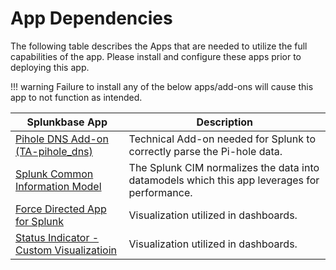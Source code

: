 # App Dependencies

The following table describes the Apps that are needed to utilize the full capabilities of the app. Please install and configure these apps prior to deploying this app.

!!! warning
    Failure to install any of the below apps/add-ons will cause this app to not function as intended.

Splunkbase App | Description
-------------- | -----------
[Pihole DNS Add-on (TA-pihole_dns)](https://splunkbase.splunk.com/app/4506) | Technical Add-on needed for Splunk to correctly parse the Pi-hole data.
[Splunk Common Information Model](https://splunkbase.splunk.com/app/1621/) | The Splunk CIM normalizes the data into datamodels which this app leverages for performance.
[Force Directed App for Splunk](https://splunkbase.splunk.com/app/3767/) | Visualization utilized in dashboards.
[Status Indicator - Custom Visualizatioin](https://splunkbase.splunk.com/app/3119/) | Visualization utilized in dashboards.
